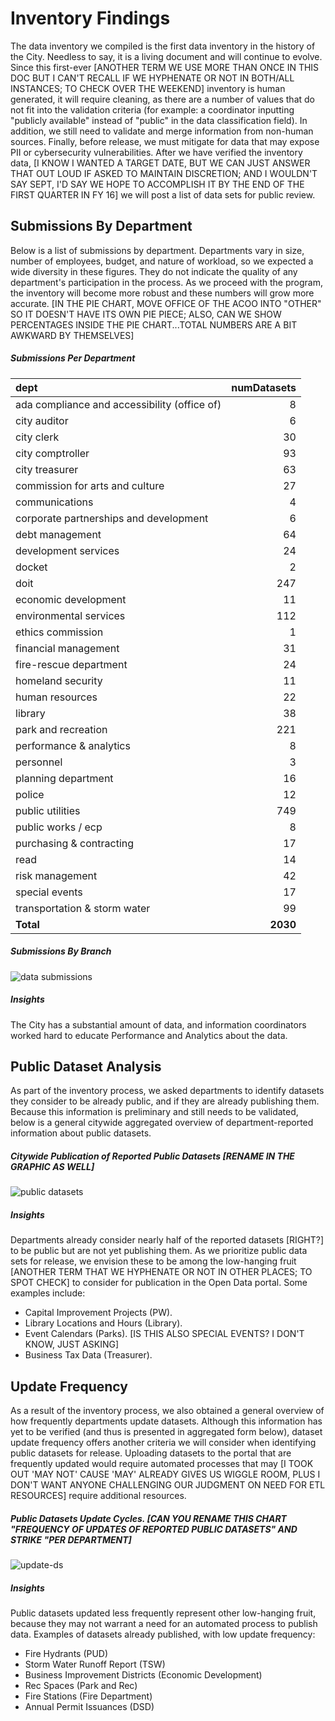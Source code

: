 # Inventory Findings
The data inventory we compiled is the first data inventory in the history of the City.  Needless to say, it is a living document and will continue to evolve.  Since this first-ever [ANOTHER TERM WE USE MORE THAN ONCE IN THIS DOC BUT I CAN'T RECALL IF WE HYPHENATE OR NOT IN BOTH/ALL INSTANCES; TO CHECK OVER THE WEEKEND] inventory is human generated, it will require cleaning, as there are a number of values that do not fit into the validation criteria (for example: a coordinator inputting "publicly available" instead of "public" in the data classification field).  In addition, we still need to validate and merge information from non-human sources.  Finally, before release, we must mitigate for data that may expose PII or cybersecurity vulnerabilities.  After we have verified the inventory data, [I KNOW I WANTED A TARGET DATE, BUT WE CAN JUST ANSWER THAT OUT LOUD IF ASKED TO MAINTAIN DISCRETION; AND I WOULDN'T SAY SEPT, I'D SAY WE HOPE TO ACCOMPLISH IT BY THE END OF THE FIRST QUARTER IN FY 16] we will post a list of  data sets for public review.

## Submissions By Department
Below is a list of submissions by department.  Departments vary in size, number of employees, budget, and nature of workload, so we expected a wide diversity in these figures. They do not indicate the quality of any department's participation in the process.  As we proceed with the program, the inventory will become more robust and these numbers will grow more accurate. [IN THE PIE CHART, MOVE OFFICE OF THE ACOO INTO "OTHER" SO IT DOESN'T HAVE ITS OWN PIE PIECE; ALSO, CAN WE SHOW PERCENTAGES INSIDE THE PIE CHART...TOTAL NUMBERS ARE A BIT AWKWARD BY THEMSELVES]

##### Submissions Per Department

|dept                                         | numDatasets|
|:--------------------------------------------|-----------:|
|ada compliance and accessibility (office of) |           8|
|city auditor                                 |           6|
|city clerk                                   |          30|
|city comptroller                             |          93|
|city treasurer                               |          63|
|commission for arts and culture              |          27|
|communications                               |           4|
|corporate partnerships and development       |           6|
|debt management                              |          64|
|development services                         |          24|
|docket                                       |           2|
|doit                                         |         247|
|economic development                         |          11|
|environmental services                       |         112|
|ethics commission                            |           1|
|financial management                         |          31|
|fire-rescue department                       |          24|
|homeland security                            |          11|
|human resources                              |          22|
|library                                      |          38|
|park and recreation                          |         221|
|performance & analytics                      |           8|
|personnel                                    |           3|
|planning department                          |          16|
|police                                       |          12|
|public utilities                             |         749|
|public works / ecp                           |           8|
|purchasing & contracting                     |          17|
|read                                         |          14|
|risk management                              |          42|
|special events                               |          17|
|transportation & storm water                 |          99|
|**Total**                                    |    **2030**|


##### Submissions By Branch
![data submissions](assets/chart/databybranchg.png) 


##### Insights
The City has a substantial amount of data, and information coordinators worked hard to educate Performance and Analytics about the data.  

## Public Dataset Analysis
As part of the inventory process, we asked departments to identify datasets they consider to be already public, and if they are already publishing them.  Because this information is preliminary and still needs to be validated, below is a general citywide aggregated overview of department-reported information about public datasets.

##### Citywide Publication of Reported Public Datasets [RENAME IN THE GRAPHIC AS WELL]

![public datasets](assets/chart/pubdsg.png)

##### Insights
Departments already consider nearly half of the reported datasets [RIGHT?] to be public but are not yet publishing them. As we prioritize public data sets for release, we envision these to be among the low-hanging fruit [ANOTHER TERM THAT WE HYPHENATE OR NOT IN OTHER PLACES; TO SPOT CHECK] to consider for publication in the Open Data portal.  Some examples include: 
* Capital Improvement Projects (PW).
* Library Locations and Hours (Library).
* Event Calendars (Parks). [IS THIS ALSO SPECIAL EVENTS?  I DON'T KNOW, JUST ASKING]
* Business Tax Data (Treasurer).

## Update Frequency
As a result of the inventory process, we also obtained a general overview of how frequently departments update datasets.  Although this information has yet to be verified (and thus is presented in aggregated form below), dataset update frequency offers another criteria we will consider when identifying public datasets for release.  Uploading datasets to the portal that are frequently updated would require automated processes that may [I TOOK OUT 'MAY NOT' CAUSE 'MAY' ALREADY GIVES US WIGGLE ROOM, PLUS I DON'T WANT ANYONE CHALLENGING OUR JUDGMENT ON NEED FOR ETL RESOURCES] require additional resources.

##### Public Datasets Update Cycles. [CAN YOU RENAME THIS CHART "FREQUENCY OF UPDATES OF REPORTED PUBLIC DATASETS" AND STRIKE "PER DEPARTMENT]
![update-ds](assets/chart/pubdsc.png) 


##### Insights
Public datasets updated less frequently represent other low-hanging fruit, because they may not warrant a need for an automated process to publish data.  Examples of datasets already published, with low update frequency:
* Fire Hydrants (PUD)
* Storm Water Runoff Report (TSW)
* Business Improvement Districts (Economic Development)
* Rec Spaces (Park and Rec) 
* Fire Stations (Fire Department)
* Annual Permit Issuances (DSD)
